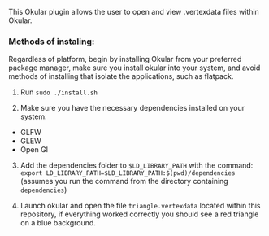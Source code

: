 This Okular plugin allows the user to open and view .vertexdata files within Okular.

### Methods of instaling:

Regardless of platform, begin by installing Okular from your preferred package manager, make sure you install okular into your system, and avoid methods of installing that isolate the applications, such as flatpack.

1. Run `sudo ./install.sh`

2. Make sure you have the necessary dependencies installed on your system:
* GLFW
* GLEW
* Open Gl

3. Add the dependencies folder to `$LD_LIBRARY_PATH` with the command: `export LD_LIBRARY_PATH=$LD_LIBRARY_PATH:$(pwd)/dependencies` (assumes you run the command from the directory containing `dependencies`)

4. Launch okular and open the file `triangle.vertexdata` located within this repository, if everything worked correctly you should see a red triangle on a blue background.
